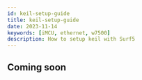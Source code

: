 ```yaml
---
id: keil-setup-guide
title: keil-setup-guide
date: 2023-11-14
keywords: [iMCU, ethernet, w7500]
description: How to setup keil with Surf5
---
```


## Coming soon


